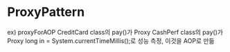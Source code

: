 # ProxyPattern

ex) proxyForAOP
CreditCard class의 pay()가 Proxy
CashPerf class의 pay()가 Proxy
    long in = System.currentTimeMillis();로 성능 측정, 이것을 AOP로 만듦
